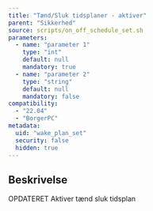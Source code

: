 ```yaml
---
title: "Tænd/Sluk tidsplaner - aktiver"
parent: "Sikkerhed"
source: scripts/on_off_schedule_set.sh
parameters:
  - name: "parameter 1"
    type: "int"
    default: null
    mandatory: true
  - name: "parameter 2"
    type: "string"
    default: null
    mandatory: false
compatibility:
  - "22.04"
  - "BorgerPC"
metadata:
  uid: "wake_plan_set"
  security: false
  hidden: true
---
```


## Beskrivelse
OPDATERET
Aktiver tænd sluk tidsplan
